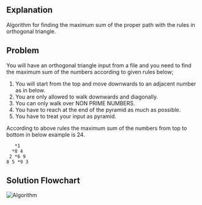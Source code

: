 ## Explanation

Algorithm for finding the maximum sum of the proper path with the rules in orthogonal triangle.

## Problem

You will have an orthogonal triangle input from a file and you need to find the maximum sum of the numbers according to given rules below;  

1. You will start from the top and move downwards to an adjacent number as in below.  
2. You are only allowed to walk downwards and diagonally.  
3. You can only walk over NON PRIME NUMBERS.  
4. You have to reach at the end of the pyramid as much as possible.  
5. You have to treat your input as pyramid. 

According to above rules the maximum sum of the numbers from top to bottom in below example is 24.
```
   *1
  *8 4
 2 *6 9
8 5 *9 3
```

## Solution Flowchart

![Algorithm](https://drive.google.com/file/d/1LOdfF2ahd9HsAHopa-N5UmmRlSa1XlIr/view?usp=sharing)
